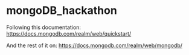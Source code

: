# mongoDB_hackathon

Following this documentation:
https://docs.mongodb.com/realm/web/quickstart/

And the rest of it on: 
https://docs.mongodb.com/realm/web/mongodb/
